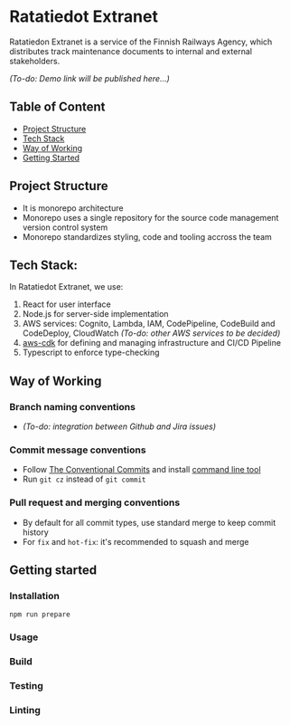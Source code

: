 # Ratatiedot Extranet

Ratatiedon Extranet is a service of the Finnish Railways Agency, which distributes track maintenance documents to internal and external stakeholders.

_(To-do: Demo link will be published here...)_

## Table of Content

- [Project Structure](#project-structure)
- [Tech Stack](#tech-stack)
- [Way of Working](#way-of-working)
- [Getting Started](#getting-started)

## Project Structure

- It is monorepo architecture
- Monorepo uses a single repository for the source code management version control system
- Monorepo standardizes styling, code and tooling accross the team

## Tech Stack:

In Ratatiedot Extranet, we use:

1. React for user interface
2. Node.js for server-side implementation
3. AWS services: Cognito, Lambda, IAM, CodePipeline, CodeBuild and CodeDeploy, CloudWatch _(To-do: other AWS services to be decided)_
4. [aws-cdk](https://github.com/aws/aws-cdk) for defining and managing infrastructure and CI/CD Pipeline
5. Typescript to enforce type-checking

## Way of Working

### Branch naming conventions

- _(To-do: integration between Github and Jira issues)_

### Commit message conventions

- Follow [The Conventional Commits](https://www.conventionalcommits.org/en/v1.0.0/) and install [command line tool](http://commitizen.github.io/cz-cli/#making-your-repo-commitizen-friendly)
- Run `git cz` instead of `git commit`

### Pull request and merging conventions

- By default for all commit types, use standard merge to keep commit history
- For `fix` and `hot-fix`: it's recommended to squash and merge

## Getting started

### Installation

```
npm run prepare
```

### Usage

### Build

### Testing

### Linting
